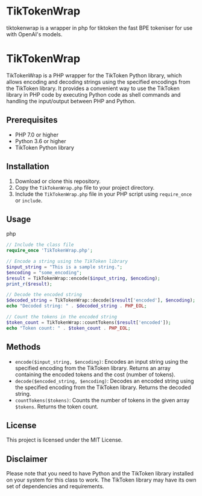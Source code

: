 # TikTokenWrap
 tiktokenwrap is a wrapper in php for tiktoken the fast BPE tokeniser for use with OpenAI's models. 

TikTokenWrap
============

TikTokenWrap is a PHP wrapper for the TikToken Python library, which allows encoding and decoding strings using the specified encodings from the TikToken library. It provides a convenient way to use the TikToken library in PHP code by executing Python code as shell commands and handling the input/output between PHP and Python.

Prerequisites
-------------

*   PHP 7.0 or higher
*   Python 3.6 or higher
*   TikToken Python library

Installation
------------

1.  Download or clone this repository.
2.  Copy the `TikTokenWrap.php` file to your project directory.
3.  Include the `TikTokenWrap.php` file in your PHP script using `require_once` or `include`.

Usage
-----

php

```php
// Include the class file
require_once 'TikTokenWrap.php';

// Encode a string using the TikToken library
$input_string = "This is a sample string.";
$encoding = "some_encoding";
$result = TikTokenWrap::encode($input_string, $encoding);
print_r($result);

// Decode the encoded string
$decoded_string = TikTokenWrap::decode($result['encoded'], $encoding);
echo "Decoded string: " . $decoded_string . PHP_EOL;

// Count the tokens in the encoded string
$token_count = TikTokenWrap::countTokens($result['encoded']);
echo "Token count: " . $token_count . PHP_EOL;
```

Methods
-------

*   `encode($input_string, $encoding)`: Encodes an input string using the specified encoding from the TikToken library. Returns an array containing the encoded tokens and the cost (number of tokens).
*   `decode($encoded_string, $encoding)`: Decodes an encoded string using the specified encoding from the TikToken library. Returns the decoded string.
*   `countTokens($tokens)`: Counts the number of tokens in the given array `$tokens`. Returns the token count.

License
-------

This project is licensed under the MIT License.

Disclaimer
----------

Please note that you need to have Python and the TikToken library installed on your system for this class to work. The TikToken library may have its own set of dependencies and requirements.
